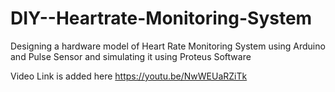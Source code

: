 # DIY--Heartrate-Monitoring-System
Designing a hardware model of Heart Rate Monitoring System using Arduino and Pulse Sensor and simulating it using Proteus Software 

Video Link is added here
https://youtu.be/NwWEUaRZiTk
